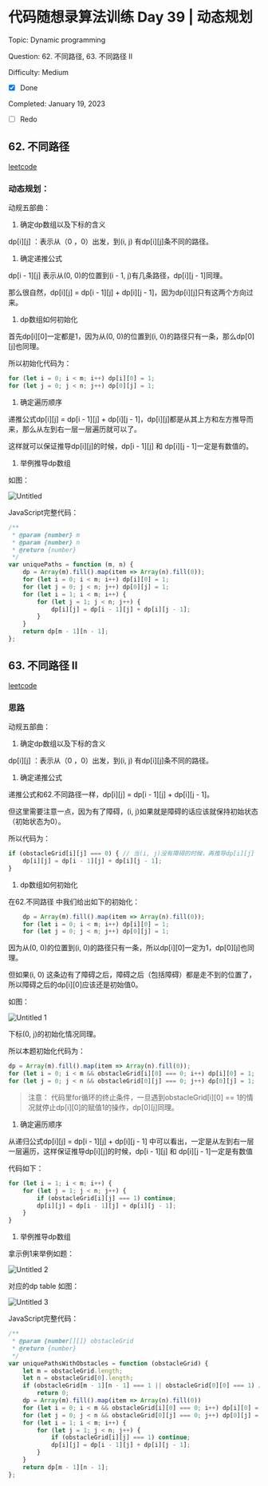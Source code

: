 # 代码随想录算法训练 Day 39 | 动态规划

Topic: Dynamic programming

Question: 62. 不同路径, 63. 不同路径 II

Difficulty: Medium

- [x] Done

Completed: January 19, 2023

- [ ] Redo


## ****62. 不同路径****

[leetcode](https://leetcode.cn/problems/unique-paths/)

### ****动态规划：****

动规五部曲：

1. 确定dp数组以及下标的含义

dp[i][j] ：表示从（0 ，0）出发，到(i, j) 有dp[i][j]条不同的路径。

1. 确定递推公式

dp[i - 1][j] 表示从(0, 0)的位置到(i - 1, j)有几条路径，dp[i][j - 1]同理。

那么很自然，dp[i][j] = dp[i - 1][j] + dp[i][j - 1]，因为dp[i][j]只有这两个方向过来。

1. dp数组如何初始化

首先dp[i][0]一定都是1，因为从(0, 0)的位置到(i, 0)的路径只有一条，那么dp[0][j]也同理。

所以初始化代码为：

```jsx
for (let i = 0; i < m; i++) dp[i][0] = 1;
for (let j = 0; j < n; j++) dp[0][j] = 1;
```

1. 确定遍历顺序

递推公式dp[i][j] = dp[i - 1][j] + dp[i][j - 1]，dp[i][j]都是从其上方和左方推导而来，那么从左到右一层一层遍历就可以了。

这样就可以保证推导dp[i][j]的时候，dp[i - 1][j] 和 dp[i][j - 1]一定是有数值的。

1. 举例推导dp数组

如图：

![Untitled](https://user-images.githubusercontent.com/101588752/213626723-54dce927-b43d-44d5-bec8-9be7482afd0d.png)

JavaScript完整代码：

```jsx
/**
 * @param {number} m
 * @param {number} n
 * @return {number}
 */
var uniquePaths = function (m, n) {
    dp = Array(m).fill().map(item => Array(n).fill(0));
    for (let i = 0; i < m; i++) dp[i][0] = 1;
    for (let j = 0; j < n; j++) dp[0][j] = 1;
    for (let i = 1; i < m; i++) {
        for (let j = 1; j < n; j++) {
            dp[i][j] = dp[i - 1][j] + dp[i][j - 1];
        }
    }
    return dp[m - 1][n - 1];
};
```

## ****63. 不同路径 II****

[leetcode](https://leetcode.cn/problems/unique-paths-ii/)

### 思路

动规五部曲：

1. 确定dp数组以及下标的含义

dp[i][j] ：表示从（0 ，0）出发，到(i, j) 有dp[i][j]条不同的路径。

1. 确定递推公式

递推公式和62.不同路径一样，dp[i][j] = dp[i - 1][j] + dp[i][j - 1]。

但这里需要注意一点，因为有了障碍，(i, j)如果就是障碍的话应该就保持初始状态（初始状态为0）。

所以代码为：

```jsx
if (obstacleGrid[i][j] === 0) { // 当(i, j)没有障碍的时候，再推导dp[i][j]
    dp[i][j] = dp[i - 1][j] + dp[i][j - 1];
}
```

1. dp数组如何初始化

在62.不同路径 中我们给出如下的初始化：

```jsx
    dp = Array(m).fill().map(item => Array(n).fill(0));
    for (let i = 0; i < m; i++) dp[i][0] = 1;
    for (let j = 0; j < n; j++) dp[0][j] = 1;
```

因为从(0, 0)的位置到(i, 0)的路径只有一条，所以dp[i][0]一定为1，dp[0][j]也同理。

但如果(i, 0) 这条边有了障碍之后，障碍之后（包括障碍）都是走不到的位置了，所以障碍之后的dp[i][0]应该还是初始值0。

如图：

![Untitled 1](https://user-images.githubusercontent.com/101588752/213626758-2c124300-57d8-4aac-988f-233014153adc.png)

下标(0, j)的初始化情况同理。

所以本题初始化代码为：

```jsx
dp = Array(m).fill().map(item => Array(n).fill(0));
for (let i = 0; i < m && obstacleGrid[i][0] === 0; i++) dp[i][0] = 1;
for (let j = 0; j < n && obstacleGrid[0][j] === 0; j++) dp[0][j] = 1;
```

> 注意：
代码里for循环的终止条件，一旦遇到obstacleGrid[i][0] == 1的情况就停止dp[i][0]的赋值1的操作，dp[0][j]同理。
> 
1. 确定遍历顺序

从递归公式dp[i][j] = dp[i - 1][j] + dp[i][j - 1] 中可以看出，一定是从左到右一层一层遍历，这样保证推导dp[i][j]的时候，dp[i - 1][j] 和 dp[i][j - 1]一定是有数值

代码如下：

```jsx
for (let i = 1; i < m; i++) {
    for (let j = 1; j < n; j++) {
        if (obstacleGrid[i][j] === 1) continue;
        dp[i][j] = dp[i - 1][j] + dp[i][j - 1];
    }
}
```

1. 举例推导dp数组

拿示例1来举例如题：

![Untitled 2](https://user-images.githubusercontent.com/101588752/213626787-20369765-6c9c-4d12-8eec-12452752569d.png)

对应的dp table 如图：

![Untitled 3](https://user-images.githubusercontent.com/101588752/213626804-10cdd9cb-b317-43b3-8409-e30358986772.png)

JavaScript完整代码：

```jsx
/**
 * @param {number[][]} obstacleGrid
 * @return {number}
 */
var uniquePathsWithObstacles = function (obstacleGrid) {
    let m = obstacleGrid.length;
    let n = obstacleGrid[0].length;
    if (obstacleGrid[m - 1][n - 1] === 1 || obstacleGrid[0][0] === 1) //如果在起点或终点出现了障碍，直接返回0
        return 0;
    dp = Array(m).fill().map(item => Array(n).fill(0))
    for (let i = 0; i < m && obstacleGrid[i][0] === 0; i++) dp[i][0] = 1;
    for (let j = 0; j < n && obstacleGrid[0][j] === 0; j++) dp[0][j] = 1;
    for (let i = 1; i < m; i++) {
        for (let j = 1; j < n; j++) {
            if (obstacleGrid[i][j] === 1) continue;
            dp[i][j] = dp[i - 1][j] + dp[i][j - 1];
        }
    }
    return dp[m - 1][n - 1];
};
```
